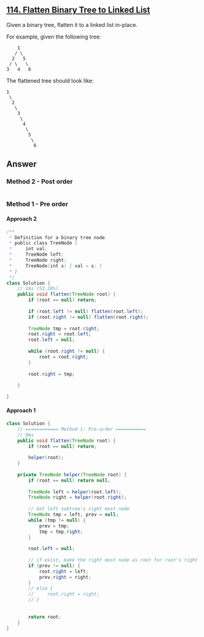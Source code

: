 ## [114. Flatten Binary Tree to Linked List](https://leetcode.com/problems/flatten-binary-tree-to-linked-list/)

Given a binary tree, flatten it to a linked list in-place.

For example, given the following tree:
```
    1
   / \
  2   5
 / \   \
3   4   6
```
The flattened tree should look like:
```
1
 \
  2
   \
    3
     \
      4
       \
        5
         \
          6
```

## Answer
### Method 2 - Post order
```java

```
### Method 1 - Pre order
#### Approach 2
```java
/**
 * Definition for a binary tree node.
 * public class TreeNode {
 *     int val;
 *     TreeNode left;
 *     TreeNode right;
 *     TreeNode(int x) { val = x; }
 * }
 */
class Solution {
    // 1ms (53.28%)
    public void flatten(TreeNode root) {
        if (root == null) return;
        
        if (root.left != null) flatten(root.left);
        if (root.right != null) flatten(root.right);
        
        TreeNode tmp = root.right;
        root.right = root.left;
        root.left = null;
        
        while (root.right != null) {
            root = root.right;
        }
        
        root.right = tmp;
        
    }
    
}
```
#### Approach 1
```java
class Solution {
    // ============ Method 1: Pre-order ===========
    // 0ms
    public void flatten(TreeNode root) {
        if (root == null) return;
        
        helper(root);
    }
    
    private TreeNode helper(TreeNode root) {
        if (root == null) return null;
        
        TreeNode left = helper(root.left);
        TreeNode right = helper(root.right);
        
        // Get left subtree's right most node
        TreeNode tmp = left, prev = null;
        while (tmp != null) {
            prev = tmp;
            tmp = tmp.right;
        }
        
        root.left = null;
        
        // if exist, make the right most node as root for root's right subtree
        if (prev != null) {
            root.right = left;
            prev.right = right;
        }
        // else {
        //     root.right = right;
        // }
            
        
        return root;
    }
}
```
